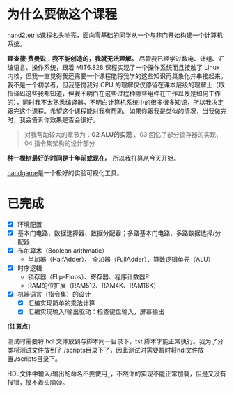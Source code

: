 # 为什么要做这个课程

[nand2tetris](https://www.nand2tetris.org/)课程名头响亮，面向零基础的同学从一个与非门开始构建一个计算机系统。

**理查德·费曼说：我不能创造的，我就无法理解。** 尽管我已经学过数电、计组、汇编语言、操作系统，跟着 MIT6.828 课程实现了一个操作系统而且接触了 Linux 内核，但我一直觉得我还需要一个课程能将我学的这些知识再具象化并串接起来。我不是一个初学者，但我感觉我对 CPU 的理解仅仅停留在课本层级的理解上（取指译码这些我都知道，但我不明白在这些过程种哪些组件在工作以及是如何工作的），同时我不太熟悉编译器，不明白计算机系统中的很多很多知识，所以我决定跟完这个课程。希望这个课程能对我有帮助。如果你跟我是类似的情况，当我做完时，我会告诉你效果是否会很好。

> 对我帮助较大的章节为：**02 ALU的实现** 、03 回忆了部分锁存器的实现、04 指令集架构的设计部分

**种一棵树最好的时间是十年前或现在。** 所以我打算从今天开始。

[nandgame](https://nandgame.com/)是一个极好的实验可视化工具。


# 已完成


- [x] 环境配置
- [x] 基本门电路，数据选择器、数据分配器；多路基本门电路，多路数据选择/分配器
- [x] 布尔算术（Boolean arithmatic）
  - 半加器（HalfAdder）、 全加器（FullAdder）、算数逻辑单元（ALU）
- [x] 时序逻辑
  - 锁存器（Flip-Flops）、寄存器、程序计数器P
  - RAM的位扩展（RAM512、RAM4K、RAM16K）
- [x] 机器语言（指令集）的设计
  - [x] 汇编实现简单的乘法计算
  - [x] 汇编实现输入/输出驱动：检查键盘输入，屏幕输出

**[注意点]** 

测试时需要将 hdl 文件放到与脚本同一目录下，tst 脚本才能正常执行。我为了分类将测试文件放到了./scripts目录下了，因此测试时需要暂时将hdl文件放置./scripts目录下。

HDL文件中输入/输出的命名不要使用`_`，不然你的实现不能正常加载，但是又没有报错，摸不着头脑😫。